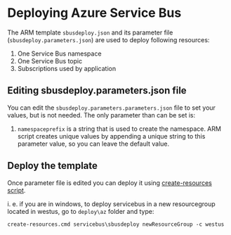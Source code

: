 # Deploying Azure Service Bus

The ARM template `sbusdeploy.json` and its parameter file (`sbusdeploy.parameters.json`) are used to deploy following resources:

1. One Service Bus namespace
2. One Service Bus topic
3. Subscriptions used by application

## Editing sbusdeploy.parameters.json file

You can edit the `sbusdeploy.parameters.parameters.json` file to set your values, but is not needed. The only parameter than can
be set is:

1. `namespaceprefix` is a string that is used to create the namespace. ARM script creates unique values by appending a unique string to this parameter value, so you can leave the default value.

## Deploy the template

Once parameter file is edited you can deploy it using [create-resources script](../readme.md).

i. e. if you are in windows, to deploy servicebus in a new resourcegroup located in westus, go to `deploy\az` folder and type:

```
create-resources.cmd servicebus\sbusdeploy newResourceGroup -c westus
```